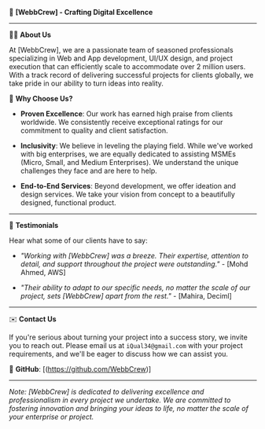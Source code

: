 🚀 **[WebbCrew] - Crafting Digital Excellence**

---

👨‍💻 **About Us**

At [WebbCrew], we are a passionate team of seasoned professionals specializing in Web and App development, UI/UX design, and project execution that can efficiently scale to accommodate over 2 million users. With a track record of delivering successful projects for clients globally, we take pride in our ability to turn ideas into reality.

🌟 **Why Choose Us?**

- **Proven Excellence**: Our work has earned high praise from clients worldwide. We consistently receive exceptional ratings for our commitment to quality and client satisfaction.

- **Inclusivity**: We believe in leveling the playing field. While we've worked with big enterprises, we are equally dedicated to assisting MSMEs (Micro, Small, and Medium Enterprises). We understand the unique challenges they face and are here to help.

- **End-to-End Services**: Beyond development, we offer ideation and design services. We take your vision from concept to a beautifully designed, functional product.

---

📢 **Testimonials**

Hear what some of our clients have to say:

- *"Working with [WebbCrew] was a breeze. Their expertise, attention to detail, and support throughout the project were outstanding."* - [Mohd Ahmed, AWS]

- *"Their ability to adapt to our specific needs, no matter the scale of our project, sets [WebbCrew] apart from the rest."* - [Mahira, Deciml]

---

✉️ **Contact Us**

If you're serious about turning your project into a success story, we invite you to reach out. Please email us at `iQual34@gmail.com` with your project requirements, and we'll be eager to discuss how we can assist you.

📱 **GitHub**: [(https://github.com/WebbCrew)]

---

*Note: [WebbCrew] is dedicated to delivering excellence and professionalism in every project we undertake. We are committed to fostering innovation and bringing your ideas to life, no matter the scale of your enterprise or project.*

